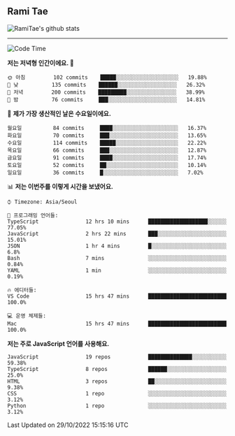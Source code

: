 ## Rami Tae

![RamiTae's github stats](https://github-readme-stats.vercel.app/api?username=RamiTae&show_icons=true&theme=tokyonight)

---
<!--START_SECTION:waka-->
![Code Time](http://img.shields.io/badge/Code%20Time-477%20hrs%2020%20mins-blue)

**저는 저녁형 인간이에요. 🦉** 

```text
🌞 아침         102 commits    █████░░░░░░░░░░░░░░░░░░░░   19.88% 
🌆 낮　         135 commits    ██████░░░░░░░░░░░░░░░░░░░   26.32% 
🌃 저녁         200 commits    █████████░░░░░░░░░░░░░░░░   38.99% 
🌙 밤　         76 commits     ███░░░░░░░░░░░░░░░░░░░░░░   14.81%

```
📅 **제가 가장 생산적인 날은 수요일이에요.** 

```text
월요일          84 commits     ████░░░░░░░░░░░░░░░░░░░░░   16.37% 
화요일          70 commits     ███░░░░░░░░░░░░░░░░░░░░░░   13.65% 
수요일          114 commits    █████░░░░░░░░░░░░░░░░░░░░   22.22% 
목요일          66 commits     ███░░░░░░░░░░░░░░░░░░░░░░   12.87% 
금요일          91 commits     ████░░░░░░░░░░░░░░░░░░░░░   17.74% 
토요일          52 commits     ██░░░░░░░░░░░░░░░░░░░░░░░   10.14% 
일요일          36 commits     █░░░░░░░░░░░░░░░░░░░░░░░░   7.02%

```


📊 **저는 이번주를 이렇게 시간을 보냈어요.** 

```text
⌚︎ Timezone: Asia/Seoul

💬 프로그래밍 언어들: 
TypeScript               12 hrs 10 mins      ███████████████████░░░░░░   77.05% 
JavaScript               2 hrs 22 mins       ███░░░░░░░░░░░░░░░░░░░░░░   15.01% 
JSON                     1 hr 4 mins         █░░░░░░░░░░░░░░░░░░░░░░░░   6.8% 
Bash                     7 mins              ░░░░░░░░░░░░░░░░░░░░░░░░░   0.84% 
YAML                     1 min               ░░░░░░░░░░░░░░░░░░░░░░░░░   0.19%

🔥 에디터들: 
VS Code                  15 hrs 47 mins      █████████████████████████   100.0%

💻 운영 체제들: 
Mac                      15 hrs 47 mins      █████████████████████████   100.0%

```

**저는 주로 JavaScript 언어를 사용해요.** 

```text
JavaScript               19 repos            ██████████████░░░░░░░░░░░   59.38% 
TypeScript               8 repos             ██████░░░░░░░░░░░░░░░░░░░   25.0% 
HTML                     3 repos             ██░░░░░░░░░░░░░░░░░░░░░░░   9.38% 
CSS                      1 repo              ░░░░░░░░░░░░░░░░░░░░░░░░░   3.12% 
Python                   1 repo              ░░░░░░░░░░░░░░░░░░░░░░░░░   3.12%

```



 Last Updated on 29/10/2022 15:15:16 UTC
<!--END_SECTION:waka-->
